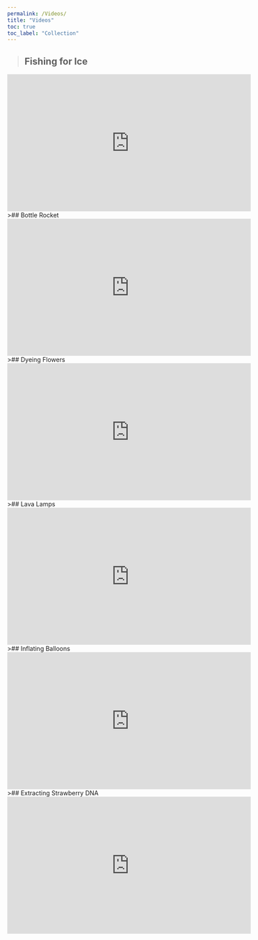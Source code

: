 ```yaml
---
permalink: /Videos/
title: "Videos"
toc: true
toc_label: "Collection"
---
```

>## Fishing for Ice
<iframe width="560" height="315" src="https://www.youtube.com/embed/gGqSOqtuE1E" title="YouTube video player" frameborder="0" allow="accelerometer; autoplay; clipboard-write; encrypted-media; gyroscope; picture-in-picture" allowfullscreen></iframe>
>## Bottle Rocket
<iframe width="560" height="315" src="https://www.youtube.com/embed/OGGY8H7BUok" title="YouTube video player" frameborder="0" allow="accelerometer; autoplay; clipboard-write; encrypted-media; gyroscope; picture-in-picture" allowfullscreen></iframe>
>## Dyeing Flowers
<iframe width="560" height="315" src="https://www.youtube.com/embed/rKuxIiiumrw" title="YouTube video player" frameborder="0" allow="accelerometer; autoplay; clipboard-write; encrypted-media; gyroscope; picture-in-picture" allowfullscreen></iframe>
>## Lava Lamps
<iframe width="560" height="315" src="https://www.youtube.com/embed/biGSvNf8A-Y" title="YouTube video player" frameborder="0" allow="accelerometer; autoplay; clipboard-write; encrypted-media; gyroscope; picture-in-picture" allowfullscreen></iframe>
>## Inflating Balloons
<iframe width="560" height="315" src="https://www.youtube.com/embed/aaG2-umuVG8" title="YouTube video player" frameborder="0" allow="accelerometer; autoplay; clipboard-write; encrypted-media; gyroscope; picture-in-picture" allowfullscreen></iframe>
>## Extracting Strawberry DNA
<iframe width="560" height="315" src="https://www.youtube.com/embed/qvPZkhPxNg8" title="YouTube video player" frameborder="0" allow="accelerometer; autoplay; clipboard-write; encrypted-media; gyroscope; picture-in-picture" allowfullscreen></iframe>
